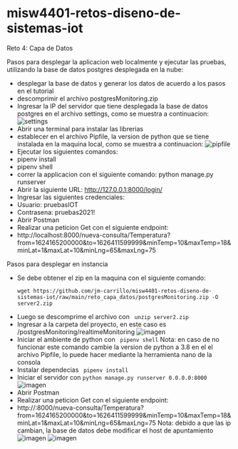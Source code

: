 # misw4401-retos-diseno-de-sistemas-iot

Reto 4: Capa de Datos

Pasos para desplegar la aplicacion web localmente y ejecutar las pruebas, utilizando la base de datos postgres desplegada en la nube:
- desplegar la base de datos y generar los datos de acuerdo a los pasos en el tutorial
- descomprimir el archivo postgresMonitoring.zip
- Ingresar la IP del servidor que tiene desplegada la base de datos postgres en el archivo settings, como se muestra a continuacion:
![settings](https://github.com/user-attachments/assets/49d0f057-20a3-41e9-9dd8-c5ba4b99d615)
- Abrir una terminal para instalar las librerias
- establecer en el archivo Pipfile, la version de python que se tiene instalada en la maquina local, como se muestra a continuacion:
![pipfile](https://github.com/user-attachments/assets/1b3297db-ee7e-47a1-bee9-e25d8bc14be0)
- Ejecutar los siguientes comandos:
- pipenv install
-  pipenv shell
- correr la applicacion con el siguiente comando: python manage.py runserver
- Abrir la siguiente URL: http://127.0.0.1:8000/login/
- Ingresar las siguientes credenciales:
- Usuario: pruebasIOT
- Contrasena: pruebas2021!
- Abrir Postman
- Realizar una peticion Get con el siguiente endpoint:
- http://localhost:8000/nueva-consulta/Temperatura?from=1624165200000&to=1626411599999&minTemp=10&maxTemp=18&minLat=1&maxLat=10&minLng=65&maxLng=75


Pasos para desplegar en instancia 
- Se debe obtener el zip en la maquina con el siguiente comando: 
  ```
  wget https://github.com/jm-carrillo/misw4401-retos-diseno-de-sistemas-iot/raw/main/reto_capa_datos/postgresMonitoring.zip -O server2.zip
  ```
- Luego se descomprime el archivo con ``` unzip server2.zip```
- Ingresar a la carpeta del proyecto, en este caso es /postgresMonitoring/realtimeMonitoring
  ![imagen](https://github.com/user-attachments/assets/b95ee012-e2d5-48fc-8df4-94e0c83ed476)
- Iniciar el ambiente de python con ``` pipenv shell```
  Nota: en caso de no funcionar este comando cambie la version de python a 3.8 en el el archivo Pipfile, lo puede hacer mediante la herramienta nano de la consola
- Instalar dependecias ``` pipenv install```
- Iniciar el servidor con ```python manage.py runserver 0.0.0.0:8000```
  ![imagen](https://github.com/user-attachments/assets/196a9785-df68-44d7-bb51-5492c2fe24bd)
- Abrir Postman
- Realizar una peticion Get con el siguiente endpoint:
- http://<ip-maquina>:8000/nueva-consulta/Temperatura?from=1624165200000&to=1626411599999&minTemp=10&maxTemp=18&minLat=1&maxLat=10&minLng=65&maxLng=75
  Nota: debido a que las ip cambian, la base de datos debe modificar el host de apuntamiento
  ![imagen](https://github.com/user-attachments/assets/0abfd3f7-2dd9-406b-85bc-6da150cc9e9e)
  ![imagen](https://github.com/user-attachments/assets/3d330b2b-d08a-4836-8ec1-a8bfbead0430)



